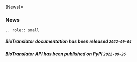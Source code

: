 (News)=

### News

```{eval-rst}
.. role:: small

```
##### BioTranslator documentation has been released `2022-09-04`

##### BioTranslator API has been published on PyPI `2022-08-26`
